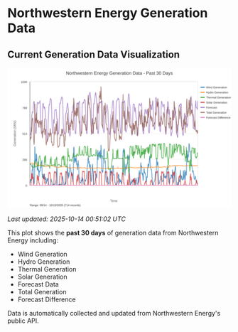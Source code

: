 # Northwestern Energy Generation Data

## Current Generation Data Visualization

![Northwestern Energy Generation Data](images/nwe_generation_plot.svg)

*Last updated: 2025-10-14 00:51:02 UTC*

This plot shows the **past 30 days** of generation data from Northwestern Energy including:
- Wind Generation
- Hydro Generation  
- Thermal Generation
- Solar Generation
- Forecast Data
- Total Generation
- Forecast Difference

Data is automatically collected and updated from Northwestern Energy's public API.

